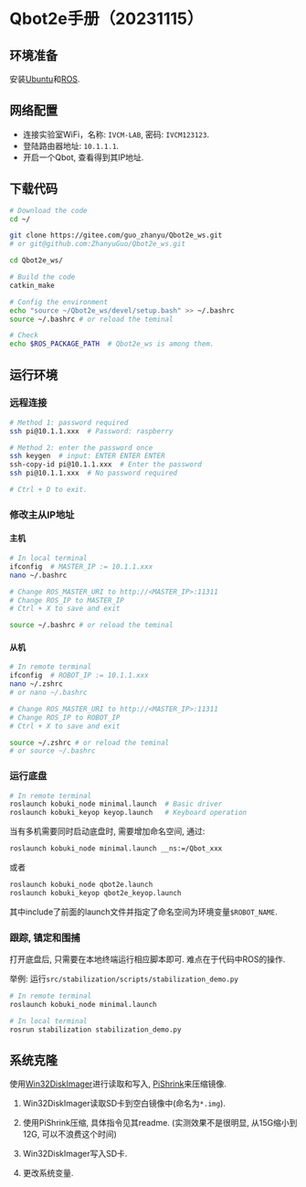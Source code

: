 # Qbot2e手册（20231115）
## 环境准备
安装[Ubuntu](https://blog.csdn.net/FRIGIDWINTER/article/details/122888036)和[ROS](http://wiki.ros.org/cn/ROS/Installation).

## 网络配置
- 连接实验室WiFi，名称: `IVCM-LAB`, 密码: `IVCM123123`.
- 登陆路由器地址: `10.1.1.1`.
- 开启一个Qbot, 查看得到其IP地址.

## 下载代码
```bash
# Download the code
cd ~/

git clone https://gitee.com/guo_zhanyu/Qbot2e_ws.git
# or git@github.com:ZhanyuGuo/Qbot2e_ws.git

cd Qbot2e_ws/

# Build the code
catkin_make

# Config the environment
echo "source ~/Qbot2e_ws/devel/setup.bash" >> ~/.bashrc
source ~/.bashrc # or reload the teminal

# Check
echo $ROS_PACKAGE_PATH  # Qbot2e_ws is among them.
```

## 运行环境
### 远程连接
```bash
# Method 1: password required
ssh pi@10.1.1.xxx  # Password: raspberry

# Method 2: enter the password once
ssh keygen  # input: ENTER ENTER ENTER
ssh-copy-id pi@10.1.1.xxx  # Enter the password
ssh pi@10.1.1.xxx  # No password required

# Ctrl + D to exit.
```

### 修改主从IP地址
#### 主机
```bash
# In local terminal
ifconfig  # MASTER_IP := 10.1.1.xxx
nano ~/.bashrc

# Change ROS_MASTER_URI to http://<MASTER_IP>:11311
# Change ROS_IP to MASTER_IP
# Ctrl + X to save and exit

source ~/.bashrc # or reload the teminal
```

#### 从机
```bash
# In remote terminal
ifconfig  # ROBOT_IP := 10.1.1.xxx
nano ~/.zshrc
# or nano ~/.bashrc

# Change ROS_MASTER_URI to http://<MASTER_IP>:11311
# Change ROS_IP to ROBOT_IP
# Ctrl + X to save and exit

source ~/.zshrc # or reload the teminal
# or source ~/.bashrc
```

### 运行底盘
```bash
# In remote terminal
roslaunch kobuki_node minimal.launch  # Basic driver
roslaunch kobuki_keyop keyop.launch   # Keyboard operation
```

当有多机需要同时启动底盘时, 需要增加命名空间, 通过:
```bash
roslaunch kobuki_node minimal.launch __ns:=/Qbot_xxx
```
或者
```bash
roslaunch kobuki_node qbot2e.launch
roslaunch kobuki_keyop qbot2e_keyop.launch
```
其中include了前面的launch文件并指定了命名空间为环境变量`$ROBOT_NAME`.

### 跟踪, 镇定和围捕
打开底盘后, 只需要在本地终端运行相应脚本即可. 难点在于代码中ROS的操作.

举例: 运行`src/stabilization/scripts/stabilization_demo.py`

```bash
# In remote terminal
roslaunch kobuki_node minimal.launch

# In local terminal
rosrun stabilization stabilization_demo.py
```

## 系统克隆
使用[Win32DiskImager](https://sourceforge.net/projects/win32diskimager/)进行读取和写入, [PiShrink](https://github.com/Drewsif/PiShrink)来压缩镜像.

1. Win32DiskImager读取SD卡到空白镜像中(命名为`*.img`).

2. 使用PiShrink压缩, 具体指令见其readme. (实测效果不是很明显, 从15G缩小到12G, 可以不浪费这个时间)

3. Win32DiskImager写入SD卡.
   
4. 更改系统变量.
